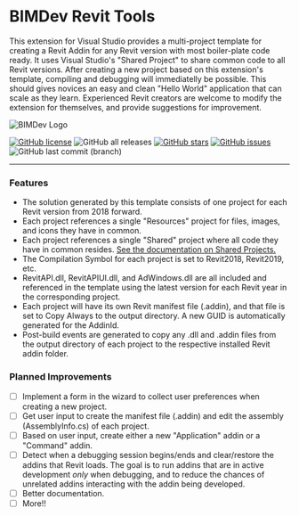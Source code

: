 # BIMDev Revit Tools
This extension for Visual Studio provides a multi-project template for creating a Revit Addin for any Revit version with most boiler-plate code ready. It uses Visual Studio's "Shared Project" to share common code to all Revit versions. After creating a new project based on this extension's template, compiling and debugging will immediatelly be possible. This should gives novices an easy and clean "Hello World" application that can scale as they learn. Experienced Revit creators are welcome to modify the extension for themselves, and provide suggestions for improvement.

![BIMDev Logo](https://user-images.githubusercontent.com/25995850/128090201-fcd6289a-4fd6-4eab-a7f5-a43233b5356b.png)

[![GitHub license](https://img.shields.io/github/license/theBIMdev/RevitExtension)](https://github.com/theBIMdev/RevitExtension/blob/master/COPYING) ![GitHub all releases](https://img.shields.io/github/downloads/theBIMdev/RevitExtension/total?style=flat-square) [![GitHub stars](https://img.shields.io/github/stars/theBIMdev/RevitExtension?style=flat-square)](https://github.com/theBIMdev/RevitExtension/stargazers) [![GitHub issues](https://img.shields.io/github/issues/theBIMdev/RevitExtension?style=flat-square)](https://github.com/theBIMdev/RevitExtension/issues) ![GitHub last commit (branch)](https://img.shields.io/github/last-commit/thebimdev/revitextension/master?style=flat-square)

------------
### Features

- The solution generated by this template consists of one project for each Revit version from 2018 forward.
- Each project references a single "Resources" project for files, images, and icons they have in common.
- Each project references a single "Shared" project where all code they have in common resides. [See the documentation on Shared Projects.](https://docs.microsoft.com/en-us/xamarin/cross-platform/app-fundamentals/shared-projects?tabs=windows "See the documentation on Shared Projects.")
- The Compilation Symbol for each project is set to Revit2018, Revit2019, etc. 
- RevitAPI.dll, RevitAPIUI.dll, and AdWindows.dll are all included and referenced in the template using the latest version for each Revit year in the corresponding project.
- Each project will have its own Revit manifest file (.addin), and that file is set to Copy Always to the output directory. A new GUID is automatically generated for the AddinId.
- Post-build events are generated to copy any .dll and .addin files from the output directory of each project to the respective installed Revit addin folder.

### Planned Improvements

- [ ] Implement a form in the wizard to collect user preferences when creating a new project.
- [ ] Get user input to create the manifest file (.addin) and edit the assembly (AssemblyInfo.cs) of each project.
- [ ] Based on user input, create either a new "Application" addin or a "Command" addin.
- [ ] Detect when a debugging session begins/ends and clear/restore the addins that Revit loads. The goal is to run addins that are in active development *only*  when debugging, and to reduce the chances of unrelated addins interacting with the addin being developed.
- [ ] Better documentation.
- [ ] More!!
